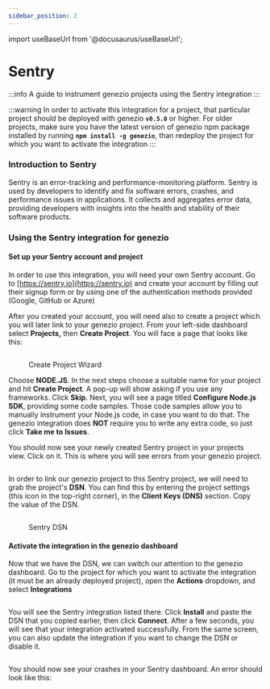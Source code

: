 ```yaml
---
sidebar_position: 2
---
```


import useBaseUrl from '@docusaurus/useBaseUrl';

# Sentry

:::info
A guide to instrument genezio projects using the Sentry integration
:::

<!-- {% hint style="warning" %} -->

:::warning
In order to activate this integration for a project, that particular project should be deployed with genezio **`v0.5.0`** or higher. For older projects, make sure you have the latest version of genezio npm package installed by running **`npm install -g genezio`**, than redeploy the project for which you want to activate the integration
:::

<!-- ::: -->

### Introduction to Sentry

Sentry is an error-tracking and performance-monitoring platform. Sentry is used by developers to identify and fix software errors, crashes, and performance issues in applications. It collects and aggregates error data, providing developers with insights into the health and stability of their software products.

### Using the Sentry integration for genezio

#### Set up your Sentry account and project

In order to use this integration, you will need your own Sentry account. Go to [https://sentry.io](https://sentry.io) and create your account by filling out their signup form or by using one of the authentication methods provided (Google, GitHub or Azure)

After you created your account, you will need also to create a project which you will later link to your genezio project. From your left-side dashboard select **Projects,** then **Create Project**. You will face a page that looks like this:

<figure style={{textAlign:"center", marginLeft:"0"}}><img style={{cursor:"pointer"}} src={useBaseUrl("/img/image (41).webp")} alt=""/><figcaption><p>Create Project Wizard</p></figcaption></figure>

Choose **NODE.JS**. In the next steps choose a suitable name for your project and hit **Create Project**. A pop-up will show asking if you use any frameworks. Click **Skip**. Next, you will see a page titled **Configure Node.js SDK**, providing some code samples. Those code samples allow you to manually instrument your Node.js code, in case you want to do that. The genezio integration does **NOT** require you to write any extra code, so just click **Take me to Issues**.

You should now see your newly created Sentry project in your projects view. Click on it. This is where you will see errors from your genezio project.

<figure style={{textAlign:"center", marginLeft:"0"}}><img style={{cursor:"pointer"}} src={useBaseUrl("/img/image (43).webp")} alt=""/><figcaption></figcaption></figure>

In order to link our genezio project to this Sentry project, we will need to grab the project's **DSN**. You can find this by entering the project settings (this icon in the top-right corner), in the **Client Keys (DNS)** section. Copy the value of the DSN.

<figure style={{textAlign:"center", marginLeft:"0"}}><img style={{cursor:"pointer"}} src={useBaseUrl("/img/Screenshot 2023-08-11 at 14.44.42 (1).webp")} alt=""/><figcaption><p>Sentry DSN</p></figcaption></figure>

#### Activate the integration in the genezio dashboard

Now that we have the DSN, we can switch our attention to the genezio dashboard. Go to the project for which you want to activate the integration (it must be an already deployed project), open the **Actions** dropdown, and select **Integrations**

<figure style={{textAlign:"center", marginLeft:"0"}}><img style={{cursor:"pointer"}} src={useBaseUrl("/img/image (45).webp")} alt=""/><figcaption></figcaption></figure>

You will see the Sentry integration listed there. Click **Install** and paste the DSN that you copied earlier, then click **Connect**. After a few seconds, you will see that your integration activated successfully. From the same screen, you can also update the integration if you want to change the DSN or disable it.

<figure style={{textAlign:"center", marginLeft:"0"}}><img style={{cursor:"pointer"}} src={useBaseUrl("/img/image (47).webp")} alt=""/><figcaption></figcaption></figure>

You should now see your crashes in your Sentry dashboard. An error should look like this:

<figure style={{textAlign:"center", marginLeft:"0"}}><img style={{cursor:"pointer"}} src={useBaseUrl("/img/image (46).webp")} alt=""/><figcaption></figcaption></figure>
